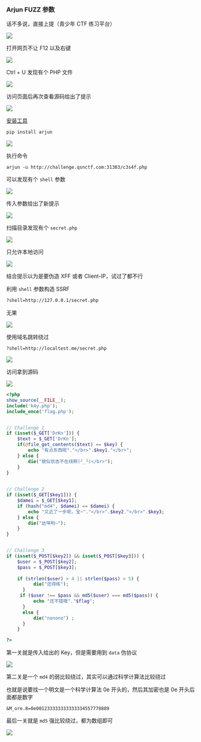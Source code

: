 ### Arjun FUZZ 参数

话不多说，直接上提（青少年 CTF 练习平台）

![](https://pic1.imgdb.cn/item/68166abe58cb8da5c8da0592.png)

打开网页不让 F12 以及右键

![](https://pic1.imgdb.cn/item/68166ab358cb8da5c8da0591.png)

Ctrl + U 发现有个 PHP 文件

![](https://pic1.imgdb.cn/item/68166b0a58cb8da5c8da059e.png)

访问页面后再次查看源码给出了提示

![](https://pic1.imgdb.cn/item/68166b4958cb8da5c8da05a8.png)

[安装工具](https://github.com/s0md3v/Arjun?tab=readme-ov-file)

```python
pip install arjun
```

![](https://pic1.imgdb.cn/item/68166bab58cb8da5c8da05b0.png)

执行命令

```shell
arjun -u http://challenge.qsnctf.com:31303/c3s4f.php
```

可以发现有个 `shell` 参数

![](https://pic1.imgdb.cn/item/68166c4c58cb8da5c8da05c4.png)

传入参数给出了新提示

![](https://pic1.imgdb.cn/item/68166cbb58cb8da5c8da05d0.png)

扫描目录发现有个 `secret.php`

![](https://pic1.imgdb.cn/item/68166dab58cb8da5c8da05e3.png)

只允许本地访问

![](https://pic1.imgdb.cn/item/68166d8958cb8da5c8da05dd.png)

结合提示以为是要伪造 XFF 或者 Client-IP，试过了都不行

利用 `shell` 参数构造 SSRF

```html
?shell=http://127.0.0.1/secret.php
```

无果

![](https://pic1.imgdb.cn/item/68166e4e58cb8da5c8da05ef.png)

使用域名跳转绕过

```
?shell=http://localtest.me/secret.php
```

![](https://pic1.imgdb.cn/item/68166ec458cb8da5c8da05fa.png)

访问拿到源码

![](https://pic1.imgdb.cn/item/68166f2258cb8da5c8da0601.png)

```php
<?php
show_source(__FILE__);
include('k4y.php');
include_once('flag.php');


// Challenge 1
if (isset($_GET['DrKn'])) {
    $text = $_GET['DrKn'];
    if(@file_get_contents($text) == $key) {
        echo "有点东西呢"."</br>".$key1."</br>";
    } else {
        die("貌似状态不在线啊(╯_╰)</br>");
    }
} 
    

// Challenge 2
if (isset($_GET[$key1])) {
    $damei = $_GET[$key1];
    if (hash("md4", $damei) == $damei) {
        echo "又近了一步呢，宝~"."</br>".$key2."</br>".$key3;
    } else {
        die("达咩哟~");
    }
} 


// Challenge 3
if (isset($_POST[$key2]) && isset($_POST[$key3])) {
    $user = $_POST[$key2];
    $pass = $_POST[$key3];
  
    if (strlen($user) > 4 || strlen($pass) > 5) {
          die("还得练");
      }
     if ($user !== $pass && md5($user) === md5($pass)) {  
          echo "还不错哦"."$flag";
      }
      else {
          die("nonono") ;
      }
    }

?>
```

第一关就是传入给出的 Key，但是需要用到 `data` 伪协议

![](https://pic1.imgdb.cn/item/6816712558cb8da5c8da0628.png)

第二关是一个 `md4` 的弱比较绕过，其实可以通过科学计算法比较绕过

也就是说要找一个明文是一个科学计算法 0e 开头的，然后其加密也是 0e 开头后面都是数字

```
&M_ore.8=0e001233333333333334557778889
```

最后一关就是 `md5` 强比较绕过，都为数组即可

![](https://pic1.imgdb.cn/item/681671c258cb8da5c8da0638.png)